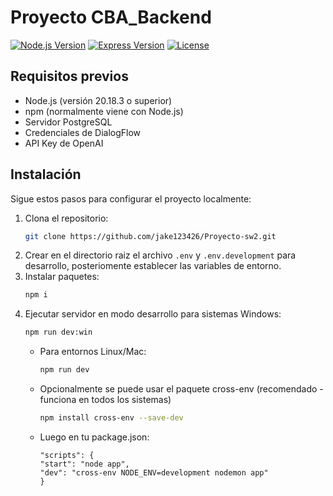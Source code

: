 
# Proyecto CBA_Backend

[![Node.js Version](https://img.shields.io/badge/node-%3E%3D%2020.18.3-brightgreen)](https://nodejs.org/)
[![Express Version](https://img.shields.io/badge/express-%5E4.18.2-blue)](https://expressjs.com/)
[![License](https://img.shields.io/badge/license-MIT-green)](LICENSE)

## Requisitos previos

- Node.js (versión 20.18.3 o superior)
- npm (normalmente viene con Node.js)
- Servidor PostgreSQL
- Credenciales de DialogFlow
- API Key de OpenAI

## Instalación

Sigue estos pasos para configurar el proyecto localmente:

1. Clona el repositorio:
   ```bash
   git clone https://github.com/jake123426/Proyecto-sw2.git
   ```
2. Crear en el directorio raiz el archivo `.env` y `.env.development` para desarrollo, posteriomente establecer las variables de entorno.
3. Instalar paquetes:
    ```bash
    npm i
    ```
4. Ejecutar servidor en modo desarrollo para sistemas Windows:
    ```bash
    npm run dev:win
    ```
    - Para entornos Linux/Mac:
        ```bash    
        npm run dev
        ```
    - Opcionalmente se puede usar el paquete cross-env (recomendado - funciona en todos los sistemas)    
        ```bash
        npm install cross-env --save-dev
        ```
    - Luego en tu package.json:
        ```
        "scripts": {
        "start": "node app",
        "dev": "cross-env NODE_ENV=development nodemon app"
        }
        ```
